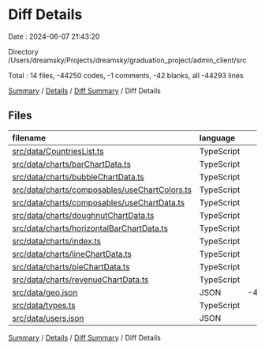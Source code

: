 # Diff Details

Date : 2024-06-07 21:43:20

Directory /Users/dreamsky/Projects/dreamsky/graduation_project/admin_client/src

Total : 14 files,  -44250 codes, -1 comments, -42 blanks, all -44293 lines

[Summary](results.md) / [Details](details.md) / [Diff Summary](diff.md) / Diff Details

## Files
| filename | language | code | comment | blank | total |
| :--- | :--- | ---: | ---: | ---: | ---: |
| [src/data/CountriesList.ts](/src/data/CountriesList.ts) | TypeScript | -243 | 0 | -1 | -244 |
| [src/data/charts/barChartData.ts](/src/data/charts/barChartData.ts) | TypeScript | -29 | 0 | -2 | -31 |
| [src/data/charts/bubbleChartData.ts](/src/data/charts/bubbleChartData.ts) | TypeScript | -230 | 0 | -2 | -232 |
| [src/data/charts/composables/useChartColors.ts](/src/data/charts/composables/useChartColors.ts) | TypeScript | -26 | 0 | -9 | -35 |
| [src/data/charts/composables/useChartData.ts](/src/data/charts/composables/useChartData.ts) | TypeScript | -16 | 0 | -5 | -21 |
| [src/data/charts/doughnutChartData.ts](/src/data/charts/doughnutChartData.ts) | TypeScript | -14 | 0 | -3 | -17 |
| [src/data/charts/horizontalBarChartData.ts](/src/data/charts/horizontalBarChartData.ts) | TypeScript | -29 | 0 | -2 | -31 |
| [src/data/charts/index.ts](/src/data/charts/index.ts) | TypeScript | -6 | -1 | -2 | -9 |
| [src/data/charts/lineChartData.ts](/src/data/charts/lineChartData.ts) | TypeScript | -24 | 0 | -2 | -26 |
| [src/data/charts/pieChartData.ts](/src/data/charts/pieChartData.ts) | TypeScript | -11 | 0 | -2 | -13 |
| [src/data/charts/revenueChartData.ts](/src/data/charts/revenueChartData.ts) | TypeScript | -28 | 0 | -6 | -34 |
| [src/data/geo.json](/src/data/geo.json) | JSON | -43,198 | 0 | -1 | -43,199 |
| [src/data/types.ts](/src/data/types.ts) | TypeScript | -10 | 0 | -4 | -14 |
| [src/data/users.json](/src/data/users.json) | JSON | -386 | 0 | -1 | -387 |

[Summary](results.md) / [Details](details.md) / [Diff Summary](diff.md) / Diff Details